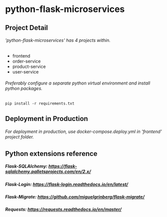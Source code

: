 # python-flask-microservices

## Project Detail
###### 'python-flask-microservices' has 4 projects within.
 
- frontend
- order-service
- product-service
- user-service

###### Preferably  configure a separate python virtual environment and install python packages. 
```
pip install -r requirements.txt
```

## Deployment in Production
###### For deployment in production, use docker-compose.deploy.yml in 'frontend' project folder.

## Python extensions reference
##### Flask-SQLAlchemy: https://flask-sqlalchemy.palletsprojects.com/en/2.x/
##### Flask-Login: https://flask-login.readthedocs.io/en/latest/
##### Flask-Migrate: https://github.com/miguelgrinberg/flask-migrate/
##### Requests: https://requests.readthedocs.io/en/master/
